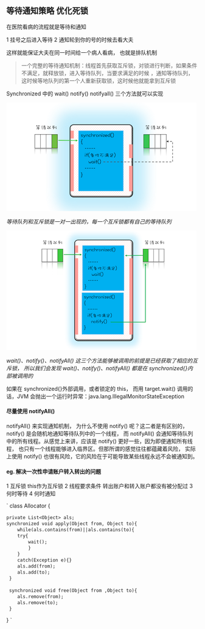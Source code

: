 ## 等待通知策略 优化死锁

在医院看病的流程就是等待和通知

1 挂号之后进入等待
2 通知轮到你的号的时候去看大夫

这样就能保证大夫在同一时间给一个病人看病， 也就是排队机制

> 一个完整的等待通知机制：线程首先获取互斥锁，对锁进行判断，如果条件不满足，就释放锁，进入等待队列，当要求满足的时候
 ，通知等待队列，这时候等地队列的第一个人重新获取锁，这时候他就能拿到互斥锁  
 
 
 Synchronized 中的 wait() notify() notifyall() 三个方法就可以实现
 
 ![](./img/05-01.png) 
  
*等待队列和互斥锁是一对一出现的，每一个互斥锁都有自己的等待队列*


![](./img/05-02.png)


_wait()、notify()、notifyAll() 这三个方法能够被调用的前提是已经获取了相应的互斥锁，
所以我们会发现 wait()、notify()、notifyAll() 都是在 synchronized{}内部被调用的_


如果在 synchronized{}外部调用，或者锁定的 this，
而用 target.wait() 调用的话，JVM 会抛出一个运行时异常：java.lang.IllegalMonitorStateException



#### 尽量使用 notifyAll()

notifyAll() 来实现通知机制，
为什么不使用 notify() 呢？这二者是有区别的，notify() 是会随机地通知等待队列中的一个线程，
而 notifyAll() 会通知等待队列中的所有线程。从感觉上来讲，应该是 notify() 更好一些，因为即便通知所有线程，
也只有一个线程能够进入临界区。但那所谓的感觉往往都蕴藏着风险，
实际上使用 notify() 也很有风险，它的风险在于可能导致某些线程永远不会被通知到。



#### eg. 解决一次性申请账户转入转出的问题

1 互斥锁 this作为互斥锁
2 线程要求条件 转出账户和转入账户都没有被分配过
3 何时等待
4 何时通知

`
class Allocator {

    private List<Object> als;
    synchronized void apply(Object from, Object to){
        while(als.contains(from)||als.contains(to){
        try{
            wait();
            }
        }
        catch(Exception e){}
        als.add(from);
        als.add(to);
     }
     
     synchronized void free(Object from ,Object to){
        als.remove(from);
        als.remove(to);
     }
    
    
}
`
 
 
 
 
 
 
 
 
 
 
 
 
 
 
 
 
 
 
 
 
 
 
 
 
 
 
 
 
 
 
 
 
 
 
 
 
 
